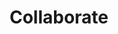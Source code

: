 ---
title: "Collaborate"
description: "Komunity Design believes that by working together with companies, people and institutions around, to create a positive feedback loop which in turn generates a positive social change. We aim to create a sustainable business environment for businesses and people through design."
image: /images/collaborate.jpg
---